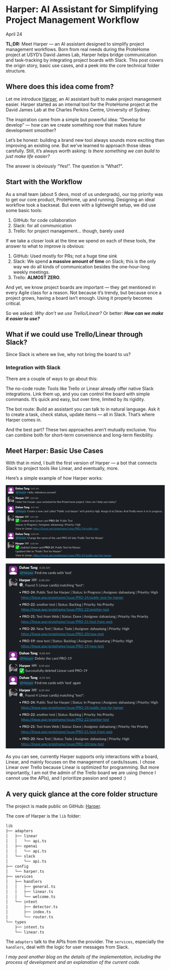 # Harper: AI Assistant for Simplifying Project Management Workflow

April 24

**TL;DR:** Meet Harper — an AI assistant designed to simplify project management workflows. Born from real needs during the ProteHome project at USYD’s David James Lab, Harper helps bridge communication and task-tracking by integrating project boards with Slack. This post covers the origin story, basic use cases, and a peek into the core technical folder structure.

## Where does this idea come from?

Let me introduce [Harper](https://github.com/DahaoTang/Harper), an AI assistant built to make project management easier. Harper started as an internal tool for the ProteHome project at the David James Lab at the Charles Perkins Centre, University of Sydney.

The inspiration came from a simple but powerful idea:
“Develop for develop” — how can we create something now that makes future development smoother?

Let’s be honest: building a brand new tool always sounds more exciting than improving an existing one. But we’ve learned to approach those ideas carefully. Still, it’s always worth asking: _Is there something we can build to just make life easier?_

The answer is obviously “Yes!”. The question is “What?”.

## Start with the Workflow

As a small team (about 5 devs, most of us undergrads), our top priority was to get our core product, ProteHome, up and running. Designing an ideal workflow took a backseat. But even with a lightweight setup, we did use some basic tools:

1. GitHub: for code collaboration
2. Slack: for all communication
3. Trello: for project management… though, barely used

If we take a closer look at the time we spend on each of these tools, the answer to what to improve is obvious:

1. GitHub: Used mostly for PRs; not a huge time sink
2. Slack: We spend **a massive amount of time** on Slack; this is the only way we do all kinds of communication besides the one-hour-long weekly meetings.
3. Trello: **ALMOST ZERO**.

And yet, we know project boards are important — they get mentioned in every Agile class for a reason. Not because it’s trendy, but because once a project grows, having a board isn’t enough. Using it properly becomes critical.

So we asked: _Why don’t we use Trello/Linear?_ Or better: **_How can we make it easier to use?_**

## What if we could use Trello/Linear through Slack?

Since Slack is where we live, why not bring the board to us?

### Integration with Slack

There are a couple of ways to go about this:

The no-code route: Tools like Trello or Linear already offer native Slack integrations. Link them up, and you can control the board with simple commands. It’s quick and easy, but over time, limited by its rigidity.

The bot route: Build an assistant you can talk to in natural language. Ask it to create a task, check status, update items — all in Slack. That’s where Harper comes in.

And the best part? These two approaches aren’t mutually exclusive. You can combine both for short-term convenience and long-term flexibility.

## Meet Harper: Basic Use Cases

With that in mind, I built the first version of Harper — a bot that connects Slack to project tools like Linear, and eventually, more.

Here’s a simple example of how Harper works:

![example_1](./example1.png)

![example_2](./example2.png)

As you can see, currently Harper supports only interactions with a board, Linear, and mainly focuses on the management of cards/issues. I chose Linear over Trello because Linear is optimized for programming. But more importantly, I am not the admin of the Trello board we are using (hence I cannot use the APIs), and I prioritize passion and speed :)

## A very quick glance at the core folder structure

The project is made public on GitHub: [Harper](https://github.com/DahaoTang/Harper).

The core of Harper is the `lib` folder:

```
lib
├── adapters
│   ├── linear
│   │   └── api.ts
│   ├── openai
│   │   └── api.ts
│   └── slack
│       └── api.ts
├── config
│   └── harper.ts
├── services
│   ├── handlers
│   │   ├── general.ts
│   │   ├── linear.ts
│   │   └── welcome.ts
│   └── intent
│       ├── detector.ts
│       ├── index.ts
│       └── router.ts
└── types
    ├── intent.ts
    └── linear.ts
```

The `adapters` talk to the APIs from the provider. The `services`, especially the `handlers`, deal with the logic for user messages from Slack.

_I may post another blog on the details of the implementation, including the process of development and an explanation of the current code._

